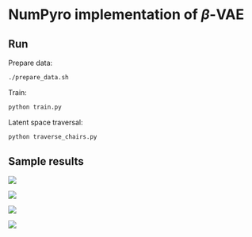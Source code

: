 # NumPyro implementation of _β_-VAE

## Run

Prepare data:

```sh
./prepare_data.sh
```

Train:

```sh
python train.py
```

Latent space traversal:

```sh
python traverse_chairs.py
```

## Sample results

![](traverse_celeba_4_1530_3_28.png)

![](traverse_celeba_4_1548_3_28.png)

![](traverse_celeba_4_1594_18_44.png)

![](traverse_celeba_4_1604_40_28.png)
